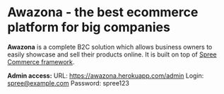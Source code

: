 # Awazona - the best ecommerce platform for big companies 

**Awazona** is a complete B2C solution which allows business owners to easily showcase and sell their products online. It is built on top of [Spree Commerce framework](https://github.com/spree/spree).

**Admin access:**
URL: https://awazona.herokuapp.com/admin
Login: spree@example.com
Password: spree123